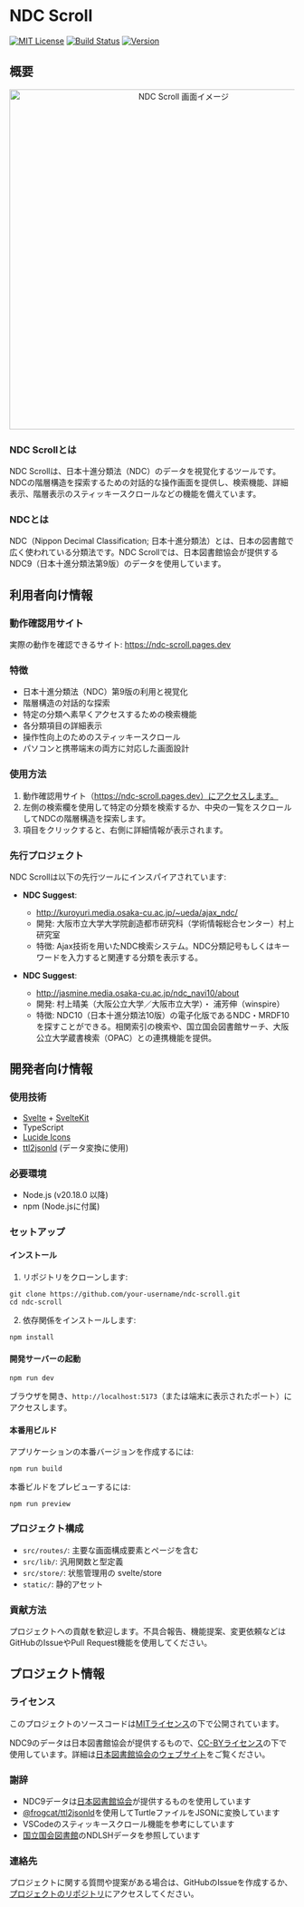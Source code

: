 # NDC Scroll
[![MIT License](https://img.shields.io/badge/License-MIT-green.svg)](https://choosealicense.com/licenses/mit/)
[![Build Status](https://img.shields.io/badge/build-passing-brightgreen)](https://github.com/cojiso/ndc-scroll)
[![Version](https://img.shields.io/badge/version-1.0.0-blue)](https://github.com/cojiso/ndc-scroll/releases)

## 概要

<p align="center">
  <img src="./static/ndc-scroll-screenshot.avif" alt="NDC Scroll 画面イメージ" width="600">
</p>

### NDC Scrollとは
NDC Scrollは、日本十進分類法（NDC）のデータを視覚化するツールです。NDCの階層構造を探索するための対話的な操作画面を提供し、検索機能、詳細表示、階層表示のスティッキースクロールなどの機能を備えています。

### NDCとは
NDC（Nippon Decimal Classification; 日本十進分類法）とは、日本の図書館で広く使われている分類法です。NDC Scrollでは、日本図書館協会が提供するNDC9（日本十進分類法第9版）のデータを使用しています。

## 利用者向け情報
### 動作確認用サイト
実際の動作を確認できるサイト: https://ndc-scroll.pages.dev

### 特徴
- 日本十進分類法（NDC）第9版の利用と視覚化
- 階層構造の対話的な探索
- 特定の分類へ素早くアクセスするための検索機能
- 各分類項目の詳細表示
- 操作性向上のためのスティッキースクロール
- パソコンと携帯端末の両方に対応した画面設計

### 使用方法
1. 動作確認用サイト（https://ndc-scroll.pages.dev）にアクセスします。
2. 左側の検索欄を使用して特定の分類を検索するか、中央の一覧をスクロールしてNDCの階層構造を探索します。
3. 項目をクリックすると、右側に詳細情報が表示されます。

### 先行プロジェクト
NDC Scrollは以下の先行ツールにインスパイアされています:

- **NDC Suggest**: 
  - http://kuroyuri.media.osaka-cu.ac.jp/~ueda/ajax_ndc/
  - 開発: 大阪市立大学大学院創造都市研究科（学術情報総合センター）村上研究室
  - 特徴: Ajax技術を用いたNDC検索システム。NDC分類記号もしくはキーワードを入力すると関連する分類を表示する。

- **NDC Suggest**: 
  - http://jasmine.media.osaka-cu.ac.jp/ndc_navi10/about  
  - 開発: 村上晴美（大阪公立大学／大阪市立大学）・ 浦芳伸（winspire）  
  - 特徴: NDC10（日本十進分類法10版）の電子化版であるNDC・MRDF10を探すことができる。相関索引の検索や、国立国会図書館サーチ、大阪公立大学蔵書検索（OPAC）との連携機能を提供。

## 開発者向け情報
### 使用技術
- [Svelte](https://svelte.dev/) + [SvelteKit](https://kit.svelte.dev/)
- TypeScript
- [Lucide Icons](https://lucide.dev/)
- [ttl2jsonld](https://github.com/frogcat/ttl2jsonld) (データ変換に使用)

### 必要環境
- Node.js (v20.18.0 以降)
- npm (Node.jsに付属)

### セットアップ
#### インストール
1. リポジトリをクローンします:
```
git clone https://github.com/your-username/ndc-scroll.git
cd ndc-scroll
```

2. 依存関係をインストールします:
```
npm install
```

#### 開発サーバーの起動
```
npm run dev
```

ブラウザを開き、`http://localhost:5173`（または端末に表示されたポート）にアクセスします。

#### 本番用ビルド
アプリケーションの本番バージョンを作成するには:
```
npm run build
```
本番ビルドをプレビューするには:
```
npm run preview
```

### プロジェクト構成
- `src/routes/`: 主要な画面構成要素とページを含む
- `src/lib/`: 汎用関数と型定義
- `src/store/`: 状態管理用の svelte/store
- `static/`: 静的アセット

### 貢献方法
プロジェクトへの貢献を歓迎します。不具合報告、機能提案、変更依頼などはGitHubのIssueやPull Request機能を使用してください。

## プロジェクト情報
### ライセンス
このプロジェクトのソースコードは[MITライセンス](LICENSE)の下で公開されています。

NDC9のデータは日本図書館協会が提供するもので、[CC-BYライセンス](https://creativecommons.org/licenses/by/4.0/)の下で使用しています。詳細は[日本図書館協会のウェブサイト](https://www.jla.or.jp/committees/bunrui/tabid/789/Default.aspx)をご覧ください。

### 謝辞
- NDC9データは[日本図書館協会](https://www.jla.or.jp/)が提供するものを使用しています
- [@frogcat/ttl2jsonld](https://github.com/frogcat/ttl2jsonld)を使用してTurtleファイルをJSONに変換しています
- VSCodeのスティッキースクロール機能を参考にしています
- [国立国会図書館](https://www.ndl.go.jp/)のNDLSHデータを参照しています

### 連絡先
プロジェクトに関する質問や提案がある場合は、GitHubのIssueを作成するか、[プロジェクトのリポジトリ](https://github.com/your-username/ndc-scroll)にアクセスしてください。